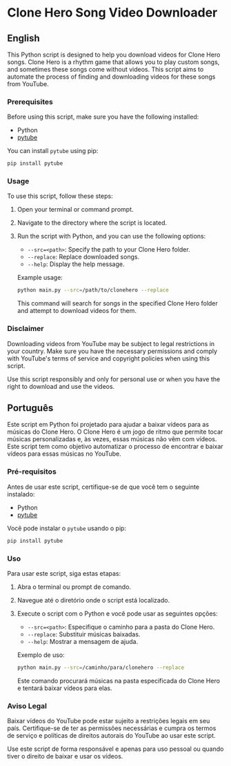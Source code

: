 # Clone Hero Song Video Downloader

## English

This Python script is designed to help you download videos for Clone Hero songs. Clone Hero is a rhythm game that allows you to play custom songs, and sometimes these songs come without videos. This script aims to automate the process of finding and downloading videos for these songs from YouTube.

### Prerequisites

Before using this script, make sure you have the following installed:

- Python
- [pytube](https://python-pytube.readthedocs.io/en/latest/)

You can install `pytube` using pip:

```bash
pip install pytube
```

### Usage

To use this script, follow these steps:

1. Open your terminal or command prompt.

2. Navigate to the directory where the script is located.

3. Run the script with Python, and you can use the following options:

   - `--src=<path>`: Specify the path to your Clone Hero folder.
   - `--replace`: Replace downloaded songs.
   - `--help`: Display the help message.

   Example usage:

   ```bash
   python main.py --src=/path/to/clonehero --replace
   ```

   This command will search for songs in the specified Clone Hero folder and attempt to download videos for them.

### Disclaimer

Downloading videos from YouTube may be subject to legal restrictions in your country. Make sure you have the necessary permissions and comply with YouTube's terms of service and copyright policies when using this script.

Use this script responsibly and only for personal use or when you have the right to download and use the videos.

## Português

Este script em Python foi projetado para ajudar a baixar vídeos para as músicas do Clone Hero. O Clone Hero é um jogo de ritmo que permite tocar músicas personalizadas e, às vezes, essas músicas não vêm com vídeos. Este script tem como objetivo automatizar o processo de encontrar e baixar vídeos para essas músicas no YouTube.

### Pré-requisitos

Antes de usar este script, certifique-se de que você tem o seguinte instalado:

- Python
- [pytube](https://python-pytube.readthedocs.io/en/latest/)

Você pode instalar o `pytube` usando o pip:

```bash
pip install pytube
```

### Uso

Para usar este script, siga estas etapas:

1. Abra o terminal ou prompt de comando.

2. Navegue até o diretório onde o script está localizado.

3. Execute o script com o Python e você pode usar as seguintes opções:

   - `--src=<path>`: Especifique o caminho para a pasta do Clone Hero.
   - `--replace`: Substituir músicas baixadas.
   - `--help`: Mostrar a mensagem de ajuda.

   Exemplo de uso:

   ```bash
   python main.py --src=/caminho/para/clonehero --replace
   ```

   Este comando procurará músicas na pasta especificada do Clone Hero e tentará baixar vídeos para elas.

### Aviso Legal

Baixar vídeos do YouTube pode estar sujeito a restrições legais em seu país. Certifique-se de ter as permissões necessárias e cumpra os termos de serviço e políticas de direitos autorais do YouTube ao usar este script.

Use este script de forma responsável e apenas para uso pessoal ou quando tiver o direito de baixar e usar os vídeos.
